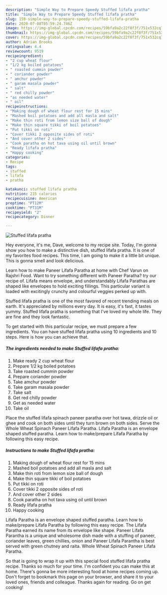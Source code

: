 ```yaml
---
description: "Simple Way to Prepare Speedy Stuffed lifafa pratha"
title: "Simple Way to Prepare Speedy Stuffed lifafa pratha"
slug: 159-simple-way-to-prepare-speedy-stuffed-lifafa-pratha
date: 2020-07-08T05:59:24.746Z
image: https://img-global.cpcdn.com/recipes/59bfa9a2c22f8f3f/751x532cq70/stuffed-lifafa-pratha-recipe-main-photo.jpg
thumbnail: https://img-global.cpcdn.com/recipes/59bfa9a2c22f8f3f/751x532cq70/stuffed-lifafa-pratha-recipe-main-photo.jpg
cover: https://img-global.cpcdn.com/recipes/59bfa9a2c22f8f3f/751x532cq70/stuffed-lifafa-pratha-recipe-main-photo.jpg
author: Adrian Brooks
ratingvalue: 4.4
reviewcount: 9519
recipeingredient:
- "2 cup wheat flour"
- "1/2 kg boiled potatoes"
- " roasted cummin powder"
- " coriander powder"
- " amchur powder"
- " garam masala powder"
- " salt"
- " red chilly powder"
- "as needed water"
- " oil"
recipeinstructions:
- "Making dough of wheat flour rest for 15 mins"
- "Mashed boil potatoes and add all masla and salt"
- "Make thin roti from lemon size ball of dough"
- "Make thin square tikki of boil potatoes"
- "Put tikki on roti"
- "Cover tikki 2 opposite sides of roti"
- "And cover other 2 sides"
- "Cook paratha on hot tava using oil until brown"
- "Ready lifafa pratha"
- "Happy cooking"
categories:
- Recipe
tags:
- stuffed
- lifafa
- pratha

katakunci: stuffed lifafa pratha 
nutrition: 215 calories
recipecuisine: American
preptime: "PT12M"
cooktime: "PT31M"
recipeyield: "2"
recipecategory: Dinner

---
```



![Stuffed lifafa pratha](https://img-global.cpcdn.com/recipes/59bfa9a2c22f8f3f/751x532cq70/stuffed-lifafa-pratha-recipe-main-photo.jpg)

Hey everyone, it's me, Dave, welcome to my recipe site. Today, I'm gonna show you how to make a distinctive dish, stuffed lifafa pratha. It is one of my favorites food recipes. This time, I am going to make it a little bit unique. This is gonna smell and look delicious.

Learn how to make Paneer Lifafa Paratha at home with Chef Varun on Rajshri Food. Want to try something different with Paneer Paratha? try our recipe of. Lifafa means envelope, and understandably Lifafa Parathas are shaped like envelopes to hold exciting fillings. This particular variant is loaded with excitingly crunchy and colourful veggies perked up with.

Stuffed lifafa pratha is one of the most favored of recent trending meals on earth. It's appreciated by millions every day. It is easy, it's fast, it tastes yummy. Stuffed lifafa pratha is something that I've loved my whole life. They are fine and they look fantastic.


To get started with this particular recipe, we must prepare a few ingredients. You can have stuffed lifafa pratha using 10 ingredients and 10 steps. Here is how you can achieve that.

<!--inarticleads1-->

##### The ingredients needed to make Stuffed lifafa pratha:

1. Make ready 2 cup wheat flour
1. Prepare 1/2 kg boiled potatoes
1. Take  roasted cummin powder
1. Prepare  coriander powder
1. Take  amchur powder
1. Take  garam masala powder
1. Take  salt
1. Get  red chilly powder
1. Get as needed water
1. Take  oil


Place the stuffed lifafa spinach paneer paratha over hot tawa, drizzle oil or ghee and cook on both sides until they turn brown on both sides. Serve the Whole Wheat Spinach Paneer Lifafa Paratha. Lifafa Paratha is an envelope shaped stuffed paratha. Learn how to make/prepare Lifafa Paratha by following this easy recipe. 

<!--inarticleads2-->

##### Instructions to make Stuffed lifafa pratha:

1. Making dough of wheat flour rest for 15 mins
1. Mashed boil potatoes and add all masla and salt
1. Make thin roti from lemon size ball of dough
1. Make thin square tikki of boil potatoes
1. Put tikki on roti
1. Cover tikki 2 opposite sides of roti
1. And cover other 2 sides
1. Cook paratha on hot tava using oil until brown
1. Ready lifafa pratha
1. Happy cooking


Lifafa Paratha is an envelope shaped stuffed paratha. Learn how to make/prepare Lifafa Paratha by following this easy recipe. The Lifafa Paratha earned its name from its envelope like shape. Paneer Lifafa Parantha is a unique and wholesome dish made with a stuffing of paneer, coriander leaves, green chillies, onion and Paneer Lifafa Parantha is best served with green chutney and raita. Whole Wheat Spinach Paneer Lifafa Paratha. 

So that is going to wrap it up with this special food stuffed lifafa pratha recipe. Thanks so much for your time. I'm confident you can make this at home. There's gonna be more interesting food at home recipes coming up. Don't forget to bookmark this page on your browser, and share it to your loved ones, friends and colleague. Thanks again for reading. Go on get cooking!
